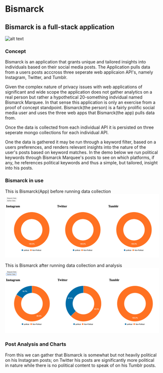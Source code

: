 # Bismarck

## Bismarck is a full-stack application

![alt text](https://scotch-res.cloudinary.com/image/upload/w_1050,q_auto:good,f_auto/v1540545426/tzs50mjrlopv85r3qjpq.jpg "MERN Stack Technologies Used")

### Concept

Bismarck is an application that grants unique and tailored insights into individuals based on their social media posts.
The Application pulls data from a users posts acccross three seperate web applicaion API's, namely Instagram, Twitter, and Tumblr.

Given the complex nature of privacy issues with web applications of significant and wide scope the application does not gather analytics on a real person but rather a hypothetical 20-something indvidual named Bismarck Marquee. In that sense this application is only an exercise from a proof of concept standpoint. Bismarck(the person) is a fairly prolific social media user and uses the three web apps that Bismarck(the app) pulls data from.

Once the data is collected from each individual API it is persisted on three seperate mongo collections for each individual API.

One the data is gathered it may be run through a keyword filter, based on a users preferences, and renders relevant insights into the nature of the user's posts based on keyword matches. In the demo below we run political keywords through Bismarck Marquee's posts to see on which platforms, if any, he references political keywords and thus a simple, but tailored, insight into his posts.

### Bismarck in use

This is Bismarck(App) before running data collection
![Bismarck Before](scratch/before.png "Before application run")

This is Bismarck after running data collection and analysis
![Bismarck After](scratch/after.png "After application run")

### Post Analysis and Charts

From this we can gather that Bismarck is somewhat but not heavily political on his Instagram posts; on Twitter his posts are significantly more political in nature while there is no political content to speak of on his Tumblr posts.
